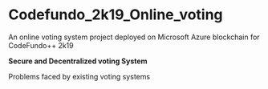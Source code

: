 # Codefundo_2k19_Online_voting
An online  voting system project deployed on Microsoft Azure blockchain for CodeFundo++ 2k19

**Secure and Decentralized voting System**

Problems faced by existing voting systems

